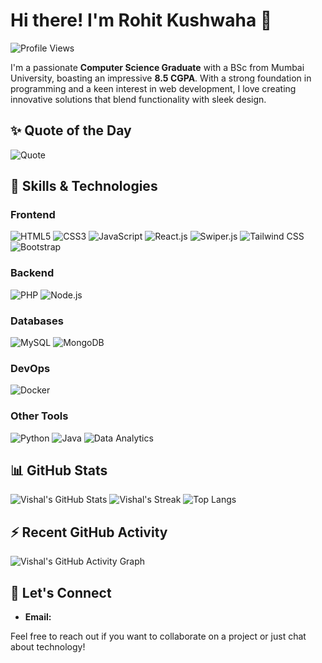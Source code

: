# Hi there! I'm Rohit Kushwaha 👋
![Profile Views](https://komarev.com/ghpvc/?username=Rohitkushwaha1134&color=blue&style=flat-square)


I'm a passionate **Computer Science Graduate** with a BSc from Mumbai University, boasting an impressive **8.5 CGPA**. With a strong foundation in programming and a keen interest in web development, I love creating innovative solutions that blend functionality with sleek design.

## ✨ Quote of the Day
![Quote](https://quotes-github-readme.vercel.app/api?type=horizontal&theme=radical)

## 🚀 Skills & Technologies

### **Frontend**
<p>
  <img src="https://img.shields.io/badge/HTML5-E34F26?style=for-the-badge&logo=html5&logoColor=white" alt="HTML5" />
  <img src="https://img.shields.io/badge/CSS3-1572B6?style=for-the-badge&logo=css3&logoColor=white" alt="CSS3" />
  <img src="https://img.shields.io/badge/JavaScript-F7DF1E?style=for-the-badge&logo=javascript&logoColor=black" alt="JavaScript" />
  <img src="https://img.shields.io/badge/React-20232A?style=for-the-badge&logo=react&logoColor=61DAFB" alt="React.js" />
  <img src="https://img.shields.io/badge/Swiper-6332F6?style=for-the-badge&logo=Swiper&logoColor=white" alt="Swiper.js" />
  <img src="https://img.shields.io/badge/Tailwind_CSS-38B2AC?style=for-the-badge&logo=tailwind-css&logoColor=white" alt="Tailwind CSS" />
  <img src="https://img.shields.io/badge/Bootstrap-7952B3?style=for-the-badge&logo=bootstrap&logoColor=white" alt="Bootstrap" />
</p>

### **Backend**
<p>
  <img src="https://img.shields.io/badge/PHP-777BB4?style=for-the-badge&logo=php&logoColor=white" alt="PHP" />
  <img src="https://img.shields.io/badge/Node.js-339933?style=for-the-badge&logo=nodedotjs&logoColor=white" alt="Node.js" />
</p>

### **Databases**
<p>
  <img src="https://img.shields.io/badge/MySQL-4479A1?style=for-the-badge&logo=mysql&logoColor=white" alt="MySQL" />
  <img src="https://img.shields.io/badge/MongoDB-4EA94B?style=for-the-badge&logo=mongodb&logoColor=white" alt="MongoDB" />
</p>

### **DevOps**
<p>
  <img src="https://img.shields.io/badge/Docker-2496ED?style=for-the-badge&logo=docker&logoColor=white" alt="Docker" />
</p>

### **Other Tools**
<p>
  <img src="https://img.shields.io/badge/Python-3776AB?style=for-the-badge&logo=python&logoColor=white" alt="Python" />
  <img src="https://img.shields.io/badge/Java-007396?style=for-the-badge&logo=java&logoColor=white" alt="Java" />
  <img src="https://img.shields.io/badge/Data_Analytics-1D3557?style=for-the-badge&logo=tableau&logoColor=white" alt="Data Analytics" />
</p>

## 📊 GitHub Stats
![Vishal's GitHub Stats](https://github-readme-stats.vercel.app/api?username=Rohitkushwaha1134&show_icons=true&theme=radical)
![Vishal's Streak](https://github-readme-streak-stats.herokuapp.com/?user=Rohitkushwaha1134&theme=radical)
![Top Langs](https://github-readme-stats.vercel.app/api/top-langs/?username=Rohitkushwaha1134&layout=compact&theme=radical)


## ⚡ Recent GitHub Activity
![Vishal's GitHub Activity Graph](https://github-readme-activity-graph.vercel.app/graph?username=Rohitkushwaha1134&bg_color=1a1b27&color=ffffff&line=38bdae&point=ffffff&area=true&hide_border=true)



## 💬 Let's Connect
- **Email:** 

Feel free to reach out if you want to collaborate on a project or just chat about technology!
<!---
Rohitkushwaha1134/Rohitkushwaha1134 is a ✨ special ✨ repository because its `README.md` (this file) appears on your GitHub profile.
You can click the Pr
